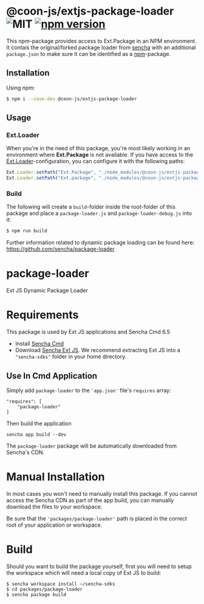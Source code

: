 # @coon-js/extjs-package-loader ![MIT](https://img.shields.io/npm/l/@coon-js/extjs-package-loader) [![npm version](https://badge.fury.io/js/@coon-js%2Fextjs-package-loader.svg)](https://badge.fury.io/js/@coon-js%2Fextjs-package-loader)

This npm-package provides access to Ext.Package in an NPM environment.
It contais the original/forked package loader from [sencha](https://sencha.com) with an additional ```package.json```
to make sure it can be identified as a [npm](https://npmjs.org)-package.

## Installation

Using npm:
```bash
$ npm i --save-dev @coon-js/extjs-package-loader
```

## Usage

### Ext.Loader
When you're in the need of this package, you're most likely working in an environment where **Ext.Package** is not 
available. If you have access to the [Ext.Loader](https://docs.sencha.com/extjs/7.4.0/classic/Ext.Loader.html)-configuration, 
you can configure it with the following paths:

```javascript
Ext.Loader.setPath("Ext.Package", "./node_modules/@coon-js/extjs-package-loader/packages/package-loader/src/Package.js");
Ext.Loader.setPath("Ext.package", "./node_modules/@coon-js/extjs-package-loader/packages/package-loader/src/package");
```

### Build
The following will create a ```build```-folder inside the root-folder of this package
and place a ```package-loader.js``` and ```package-loader-debug.js``` into it:

```bash
$ npm run build 
```

Further information related to dynamic package loading can be found here: https://github.com/sencha/package-loader
# package-loader
Ext JS Dynamic Package Loader

# Requirements
This package is used by Ext JS applications and Sencha Cmd 6.5

- Install [Sencha Cmd](https://www.sencha.com/products/sencha-cmd/)
- Download [Sencha Ext JS](https://www.sencha.com/products/extjs).  We
  recommend extracting Ext JS into a `"sencha-sdks"` folder in your home directory.

## Use In Cmd Application
Simply add `package-loader` to the `'app.json'` file's `requires` array:

    "requires": [
        "package-loader"
    ]

Then build the application

    sencha app build --dev

The `package-loader` package will be automatically downloaded from Sencha's CDN.

# Manual Installation

In most cases you won't need to manually install this package. If you cannot access
the Sencha CDN as part of the app build, you can manually download the files to
your workspace.

Be sure that the `'packages/package-loader'` path is placed in the correct root of
your application or workspace.

# Build

Should you want to build the package yourself, first you will need to setup the
workspace which will need a local copy of Ext JS to build:

    $ sencha workspace install ~/sencha-sdks
    $ cd packages/package-loader
    $ sencha package build
